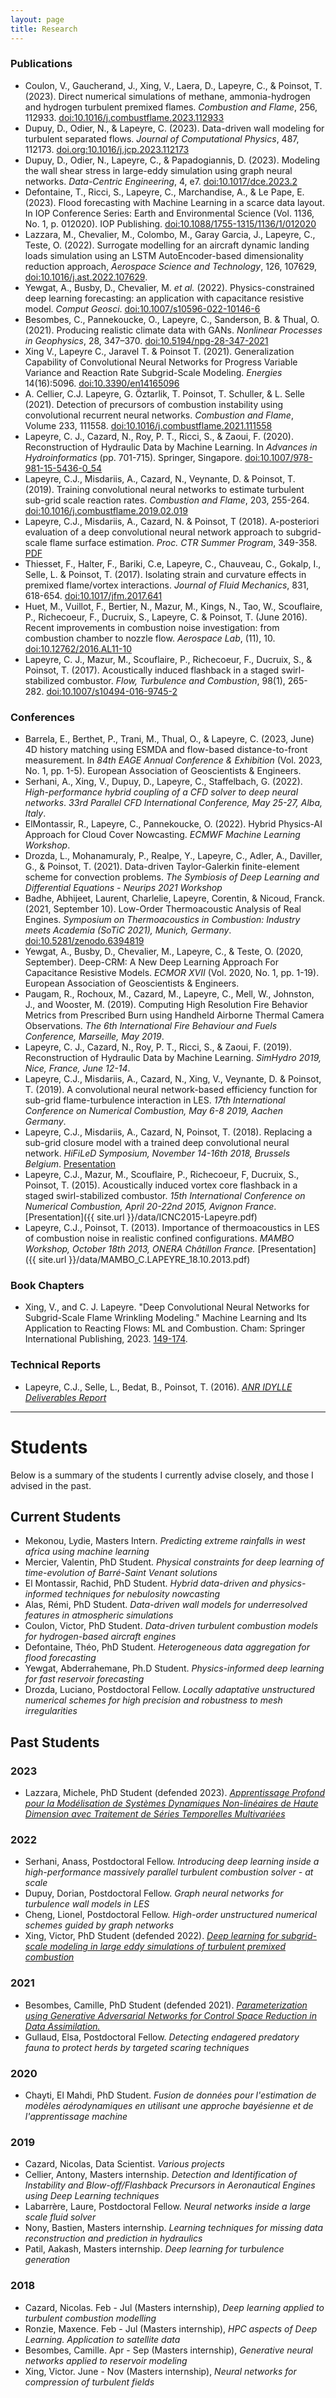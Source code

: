 ```yaml
---
layout: page
title: Research
---
```


### Publications

- Coulon, V., Gaucherand, J., Xing, V., Laera, D., Lapeyre, C., & Poinsot, T. (2023).
  Direct numerical simulations of methane, ammonia-hydrogen and hydrogen turbulent premixed flames.
  *Combustion and Flame*, 256, 112933.
  [doi:10.1016/j.combustflame.2023.112933](https://doi.org/10.1016/j.combustflame.2023.112933)
- Dupuy, D., Odier, N., & Lapeyre, C. (2023).
  Data-driven wall modeling for turbulent separated flows.
  *Journal of Computational Physics*, 487, 112173.
  [doi.org:10.1016/j.jcp.2023.112173](https://doi.org/10.1016/j.jcp.2023.112173)
- Dupuy, D., Odier, N., Lapeyre, C., & Papadogiannis, D. (2023).
  Modeling the wall shear stress in large-eddy simulation using graph neural networks.
  *Data-Centric Engineering*, 4, e7.
  [doi:10.1017/dce.2023.2](https://doi.org/10.1017/dce.2023.2)
- Defontaine, T., Ricci, S., Lapeyre, C., Marchandise, A., & Le Pape, E. (2023).
  Flood forecasting with Machine Learning in a scarce data layout.
  In IOP Conference Series: Earth and Environmental Science (Vol. 1136, No. 1, p. 012020). IOP Publishing.
  [doi:10.1088/1755-1315/1136/1/012020](https://doi.org/10.1088/1755-1315/1136/1/012020)
- Lazzara, M., Chevalier, M., Colombo, M., Garay Garcia, J., Lapeyre, C., Teste, O. (2022).
  Surrogate modelling for an aircraft dynamic landing loads simulation using an
  LSTM AutoEncoder-based dimensionality reduction approach, *Aerospace Science and Technology*, 126, 107629,
  [doi:10.1016/j.ast.2022.107629](https://doi.org/10.1016/j.ast.2022.107629).
- Yewgat, A., Busby, D., Chevalier, M. *et al.* (2022).
  Physics-constrained deep learning forecasting: an application with capacitance resistive model.
  *Comput Geosci*. [doi:10.1007/s10596-022-10146-6](https://doi.org/10.1007/s10596-022-10146-6)
- Besombes, C., Pannekoucke, O., Lapeyre, C., Sanderson, B. & Thual, O. (2021).
  Producing realistic climate data with GANs. *Nonlinear Processes in Geophysics*, 28, 347–370.
  [doi:10.5194/npg-28-347-2021](https://doi.org/10.5194/npg-28-347-2021)
- Xing V., Lapeyre C., Jaravel T. & Poinsot T. (2021). Generalization Capability of
  Convolutional Neural Networks for Progress Variable Variance and Reaction Rate Subgrid-Scale Modeling.
  *Energies* 14(16):5096. [doi:10.3390/en14165096](https://doi.org/10.3390/en14165096)
- A. Cellier, C.J. Lapeyre, G. Öztarlik, T. Poinsot, T. Schuller, & L. Selle (2021).
  Detection of precursors of combustion instability using convolutional recurrent neural networks.
  *Combustion and Flame*, Volume 233, 111558.
  [doi:10.1016/j.combustflame.2021.111558](https://doi.org/10.1016/j.combustflame.2021.111558)
- Lapeyre, C. J., Cazard, N., Roy, P. T., Ricci, S., & Zaoui, F. (2020).
  Reconstruction of Hydraulic Data by Machine Learning. In *Advances in
  Hydroinformatics* (pp. 701-715). Springer, Singapore.
  [doi:10.1007/978-981-15-5436-0_54](https://doi.org/10.1007/978-981-15-5436-0_54)
- Lapeyre, C.J., Misdariis, A., Cazard, N., Veynante, D. & Poinsot, T. (2019).
  Training convolutional neural networks to estimate turbulent sub-grid scale reaction rates.
  *Combustion and Flame*, 203, 255-264.
  [doi:10.1016/j.combustflame.2019.02.019](https://doi.org/10.1016/j.combustflame.2019.02.019)
- Lapeyre, C.J., Misdariis, A., Cazard, N. & Poinsot, T (2018).
  A-posteriori evaluation of a deep convolutional neural network approach to subgrid-scale flame surface estimation.
  *Proc. CTR Summer Program*, 349-358.
  [PDF](https://stanford.box.com/s/nbpbdp9s41go0a9mx2wwwni9umaofne0)
- Thiesset, F., Halter, F., Bariki, C.e, Lapeyre, C., Chauveau, C., Gokalp, I., Selle, L. & Poinsot, T. (2017).
  Isolating strain and curvature effects in premixed flame/vortex interactions.
  *Journal of Fluid Mechanics*, 831, 618-654.
  [doi:10.1017/jfm.2017.641](https://doi.org/10.1017/jfm.2017.641)
- Huet, M., Vuillot, F., Bertier, N., Mazur, M., Kings, N., Tao, W., Scouflaire, P., Richecoeur, F.,
  Ducruix, S., Lapeyre, C. & Poinsot, T. (June 2016).
  Recent improvements in combustion noise investigation: from combustion chamber to nozzle flow.
  *Aerospace Lab*, (11), 10.
  [doi:10.12762/2016.AL11-10](http://www.aerospacelab-journal.org/sites/www.aerospacelab-journal.org/files/AL11-10.pdf)
- Lapeyre, C. J., Mazur, M., Scouflaire, P., Richecoeur, F., Ducruix, S., & Poinsot, T. (2017).
  Acoustically induced flashback in a staged swirl-stabilized combustor.
  *Flow, Turbulence and Combustion*, 98(1), 265-282.
  [doi:10.1007/s10494-016-9745-2](http://link.springer.com/article/10.1007/s10494-016-9745-2)

### Conferences

- Barrela, E., Berthet, P., Trani, M., Thual, O., & Lapeyre, C. (2023, June)
  4D history matching using ESMDA and flow-based distance-to-front measurement.
  In *84th EAGE Annual Conference & Exhibition* (Vol. 2023, No. 1, pp. 1-5).
  European Association of Geoscientists & Engineers.
- Serhani, A., Xing, V., Dupuy, D., Lapeyre, C., Staffelbach, G. (2022).
  *High-performance hybrid coupling of a CFD solver to deep neural networks*.
  *33rd Parallel CFD International Conference, May 25-27, Alba, Italy*.
- ElMontassir, R., Lapeyre, C., Pannekoucke, O. (2022).
  Hybrid Physics-AI Approach for Cloud Cover Nowcasting.
  *ECMWF Machine Learning Workshop*.
- Drozda, L., Mohanamuraly, P., Realpe, Y., Lapeyre, C., Adler, A., Daviller, G., & Poinsot, T. (2021).
  Data-driven Taylor-Galerkin finite-element scheme for convection problems.
  *The Symbiosis of Deep Learning and Differential Equations - Neurips 2021 Workshop*
- Badhe, Abhijeet, Laurent, Charlelie, Lapeyre, Corentin, & Nicoud, Franck. (2021, September 10).
  Low-Order Thermoacoustic Analysis of Real Engines.
  *Symposium on Thermoacoustics in Combustion: Industry meets Academia (SoTiC 2021), Munich, Germany*.
  [doi:10.5281/zenodo.6394819](https://doi.org/10.5281/zenodo.6394819)
- Yewgat, A., Busby, D., Chevalier, M., Lapeyre, C., & Teste, O. (2020, September).
  Deep-CRM: A New Deep Learning Approach For Capacitance Resistive Models.
  *ECMOR XVII* (Vol. 2020, No. 1, pp. 1-19). European Association of Geoscientists & Engineers.
- Paugam, R., Rochoux, M., Cazard, M., Lapeyre, C., Mell, W., Johnston, J., and Wooster, M. (2019).
  Computing High Resolution Fire Behavior Metrics from Prescribed Burn using Handheld Airborne Thermal Camera Observations.
  *The 6th International Fire Behaviour and Fuels Conference, Marseille, May 2019*.
- Lapeyre, C. J., Cazard, N., Roy, P. T., Ricci, S., & Zaoui, F. (2019).
  Reconstruction of Hydraulic Data by Machine Learning. *SimHydro 2019, Nice,
  France, June 12-14*.
- Lapeyre, C.J., Misdariis, A., Cazard, N., Xing, V., Veynante, D. & Poinsot, T. (2019).
  A convolutional neural network-based efficiency function for sub-grid flame-turbulence
  interaction in LES. *17th International Conference on Numerical Combustion, May
  6-8 2019, Aachen Germany*.
- Lapeyre, C.J., Misdariis, A., Cazard, N, Poinsot, T. (2018). Replacing a sub-grid
  closure model with a trained deep convolutional neural network. *HiFiLeD
  Symposium, November 14-16th 2018, Brussels Belgium*.
  [Presentation](https://www.dropbox.com/s/2ujcekgn06pq442/C.J.Lapeyre.pdf?dl=1)
- Lapeyre, C.J., Mazur, M., Scouflaire, P., Richecoeur, F, Ducruix, S., Poinsot,
  T. (2015). Acoustically induced vortex core flashback in a staged swirl-stabilized
  combustor. *15th International Conference on Numerical Combustion, April
  20-22nd 2015, Avignon France*. [Presentation]({{ site.url }}/data/ICNC2015-Lapeyre.pdf)
- Lapeyre, C.J., Poinsot, T. (2013). Importance of thermoacoustics in LES of combustion
  noise in realistic confined configurations. *MAMBO Workshop, October 18th
  2013, ONERA Châtillon France.* [Presentation]({{ site.url }}/data/MAMBO_C.LAPEYRE_18.10.2013.pdf)

### Book Chapters

- Xing, V., and C. J. Lapeyre. "Deep Convolutional Neural Networks for Subgrid-Scale Flame Wrinkling Modeling."
  Machine Learning and Its Application to Reacting Flows: ML and Combustion. Cham: Springer International Publishing, 2023.
  [149-174](https://link.springer.com/chapter/10.1007/978-3-031-16248-0_6).

### Technical Reports

- Lapeyre, C.J., Selle, L., Bedat, B., Poinsot, T. (2016). [*ANR IDYLLE Deliverables Report*](https://www.dropbox.com/s/1kk0eycklxylnb4/idylle.pdf?dl=1)


---

# Students

Below is a summary of the students I currently advise closely, and those I advised in the past.

## Current Students

- Mekonou, Lydie, Masters Intern. *Predicting extreme rainfalls in west africa using machine learning*
- Mercier, Valentin, PhD Student. *Physical constraints for deep learning of time-evolution of Barré-Saint Venant solutions*
- El Montassir, Rachid, PhD Student. *Hybrid data-driven and physics-informed techniques for nebulosity nowcasting*
- Alas, Rémi, PhD Student. *Data-driven wall models for underresolved features in atmospheric simulations*
- Coulon, Victor, PhD Student. *Data-driven turbulent combustion models for hydrogen-based aircraft engines*
- Defontaine, Théo, PhD Student. *Heterogeneous data aggregation for flood forecasting*
- Yewgat, Abderrahemane, Ph.D Student. *Physics-informed deep learning for fast reservoir forecasting*
- Drozda, Luciano, Postdoctoral Fellow. *Locally adaptative unstructured numerical schemes for high precision and robustness to mesh irregularities*

## Past Students

### 2023

- Lazzara, Michele, PhD Student (defended 2023). [*Apprentissage Profond pour la Modélisation de Systèmes Dynamiques Non-linéaires de Haute Dimension avec Traitement de Séries Temporelles Multivariées*](https://www.theses.fr/s322220)

### 2022

- Serhani, Anass, Postdoctoral Fellow. *Introducing deep learning inside a high-performance massively parallel turbulent combustion solver - at scale*
- Dupuy, Dorian, Postdoctoral Fellow. *Graph neural networks for turbulence wall models in LES*
- Cheng, Lionel, Postdoctoral Fellow. *High-order unstructured numerical schemes guided by graph networks*
- Xing, Victor, PhD Student (defended 2022). [*Deep learning for subgrid-scale modeling in large eddy simulations of turbulent premixed combustion*](https://www.theses.fr/2022INPT0078)

### 2021

- Besombes, Camille, PhD Student (defended 2021). [*Parameterization using Generative Adversarial Networks for Control Space Reduction in Data Assimilation.*](https://www.theses.fr/s218328)
- Gullaud, Elsa, Postdoctoral Fellow. *Detecting endagered predatory fauna to protect herds by targeted scaring techniques*

### 2020

- Chayti, El Mahdi, PhD Student. *Fusion de données pour l'estimation de modèles aérodynamiques en utilisant une approche bayésienne et de l'apprentissage machine*

### 2019

- Cazard, Nicolas, Data Scientist. *Various projects*
- Cellier, Antony, Masters internship. *Detection and Identification of Instability and Blow-off/Flashback Precursors in Aeronautical Engines using Deep Learning techniques*
- Labarrère, Laure, Postdoctoral Fellow. *Neural networks inside a large scale fluid solver*
- Nony, Bastien, Masters internship. *Learning techniques for missing data reconstruction and prediction in hydraulics*
- Patil, Aakash, Masters internship. *Deep learning for turbulence generation*

### 2018

- Cazard, Nicolas. Feb - Jul (Masters internship), *Deep learning applied to turbulent combustion modelling*
- Ronzie, Maxence. Feb - Jul (Masters internship), *HPC aspects of Deep Learning. Application to satellite data*
- Besombes, Camille. Apr - Sep (Masters internship), *Generative neural networks applied to reservoir modeling*
- Xing, Victor. June - Nov (Masters internship), *Neural networks for compression of turbulent fields*
